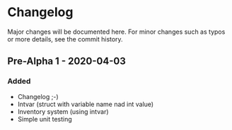 # Changelog
Major changes will be documented here. For minor changes such as typos or more details, see the commit history.

## Pre-Alpha 1 - 2020-04-03

### Added

* Changelog ;-)
* Intvar (struct with variable name nad int value)
* Inventory system (using intvar)
* Simple unit testing
